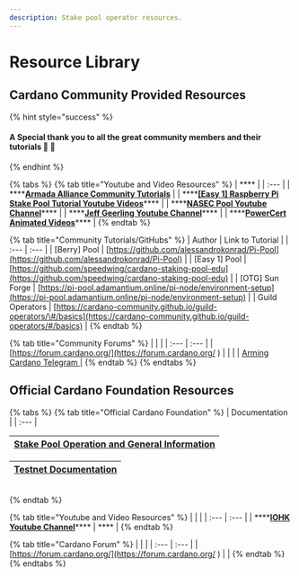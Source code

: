 ```yaml
---
description: Stake pool operator resources.
---
```


# Resource Library

## Cardano Community Provided Resources

{% hint style="success" %}
#### A Special thank you to all the great community members and their tutorials 🙏 🤗
{% endhint %}

{% tabs %}
{% tab title="Youtube and Video Resources" %}
| \*\*\*\* |
| :--- |
| \*\*\*\*[**Armada Alliance Community Tutorials**](https://www.youtube.com/channel/UCligunhcmbMYaBUMvONsKwg) |
| \*\*\*\*[**\[Easy 1\] Raspberry Pi Stake Pool Tutorial Youtube Videos**](https://www.youtube.com/watch?v=tZykFS5D-jk&list=PLBhbLwOuj0DfTnneuG3vyoDHY7Dv_aiyq)\*\*\*\* |
| \*\*\*\*[**NASEC Pool Youtube Channel**](https://www.youtube.com/channel/UCv-eePQ0EpSV-jf-nJUPeeA/featured)\*\*\*\* |
| \*\*\*\*[**Jeff Geerling Youtube Channel**](https://www.youtube.com/channel/UCR-DXc1voovS8nhAvccRZhg)\*\*\*\* |
| \*\*\*\*[**PowerCert Animated Videos**](https://www.youtube.com/channel/UCJQJ4GjTiq5lmn8czf8oo0Q)\*\*\*\* |
{% endtab %}

{% tab title="Community Tutorials/GitHubs" %}
| Author | Link to Tutorial |
| :--- | :--- |
| \[Berry\] Pool | [https://github.com/alessandrokonrad/Pi-Pool](https://github.com/alessandrokonrad/Pi-Pool) |
| \[Easy 1\] Pool | [https://github.com/speedwing/cardano-staking-pool-edu](https://github.com/speedwing/cardano-staking-pool-edu) |
| \[OTG\] Sun Forge | [https://pi-pool.adamantium.online/pi-node/environment-setup](https://pi-pool.adamantium.online/pi-node/environment-setup) |
| Guild Operators | [https://cardano-community.github.io/guild-operators/\#/basics](https://cardano-community.github.io/guild-operators/#/basics) |
{% endtab %}

{% tab title="Community Forums" %}
|  |  |
| :--- | :--- |
| [https://forum.cardano.org/](https://forum.cardano.org/
) |  |
|  | [Arming Cardano Telegram ](%20https://t.me/joinchat/FeKTCBu-pn5OUZUz4joF2w%20) |
{% endtab %}
{% endtabs %}

## Official Cardano Foundation Resources

{% tabs %}
{% tab title="Official Cardano Foundation" %}
| Documentation |
| :--- |


| [Stake Pool Operation and General Information](https://cardano.org/stake-pool-operation/) |
| :--- |


| [Testnet Documentation](https://developers.cardano.org/en/testnets/cardano/overview/) |
| :--- |


|  |
| :--- |
{% endtab %}

{% tab title="Youtube and Video Resources" %}
|  |  |
| :--- | :--- |
| \*\*\*\*[**IOHK Youtube Channel**](https://www.youtube.com/channel/UCBJ0p9aCW-W82TwNM-z3V2w)\*\*\*\* | \*\*\*\* |
{% endtab %}

{% tab title="Cardano Forum" %}
|  |  |
| :--- | :--- |
| [https://forum.cardano.org/](https://forum.cardano.org/
) |  |
{% endtab %}
{% endtabs %}

